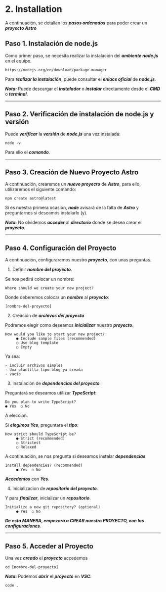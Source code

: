 # 2. Installation

A continuación, se detallan los ***pasos ordenados*** para poder crear un ***proyecto Astro***

## Paso 1. Instalación de node.js 

Como primer paso, se necesita realizar la instalación del ***ambiente node.js***  en el equipo.

	https://nodejs.org/en/download/package-manager

Para ***realizar la instalación***, puede consultar el ***enlace oficial*** de ***node.js***.

***Nota:*** Puede descargar el ***instalador*** o ***instalar*** directamente desde el ***CMD*** o ***terminal***.

---
## Paso 2. Verificación de instalación de node.js y versión

Puede ***verificar*** la ***versión*** de ***node.js*** una vez instalada:

~~~
node -v
~~~

Para ello el ***comando***.

---
## Paso 3. Creación de Nuevo Proyecto Astro

A continuación, crearemos un ***nuevo proyecto*** de ***Astro***, para ello, utilizaremos el siguiente comando:

~~~
npm create astro@latest
~~~

Si es nuestra primera ocasión, ***node***  avisará de la falta de ***Astro*** y preguntarnos si deseamos instalarlo (y).

***Nota:*** No olvidemos ***acceder*** al ***directorio*** donde se desea crear el ***proyecto***.

---
## Paso 4. Configuración del Proyecto

A continuación, configuraremos nuestro ***proyecto***, con unas preguntas.

1. Definir ***nombre del proyecto***.

Se nos pedirá colocar un nombre:

	Where should we create your new project?

Donde deberemos colocar un ***nombre*** al ***proyecto***:

~~~
[nombre-del-proyecto]
~~~

2. Creación de ***archivos del proyecto***

Podremos elegir como deseamos ***inicializar*** nuestro ***proyecto***.

	How would you like to start your new project?
         ● Include sample files (recommended)
         ○ Use blog template 
         ○ Empty 

Ya sea:

	- incluir archivos simples
	- Una plantilla tipo blog ya creada
	- vacio

3. Instalación de ***dependencias del proyecto***.

Preguntará se deseamos utilizar ***TypeScript***:

	Do you plan to write TypeScript?
	● Yes  ○ No 

A elección.

Si ***elegimos Yes***, preguntara el ***tipo***:

	How strict should TypeScript be?
         ● Strict (recommended)
         ○ Strictest 
         ○ Relaxed 

A continuación, se nos pregunta si deseamos instalar ***dependencias***.

	Install dependencies? (recommended)
         ● Yes  ○ No 

***Accedemos*** con ***Yes***.

4. Inicializacion de ***repositorio del proyecto***.

Y para ***finalizar***, inicializar un ***repositorio***.

	Initialize a new git repository? (optional)
         ● Yes  ○ No 

***De esta MANERA, empezará a CREAR nuestro PROYECTO, con las configuraciones***.

---

## Paso 5. Acceder al Proyecto

Una vez ***creado*** el ***proyecto*** accedemos

~~~
cd [nombre-del-proyecto]
~~~

***Nota:*** Podemos ***abrir*** el ***proyecto*** en ***VSC***:

~~~
code .
~~~
